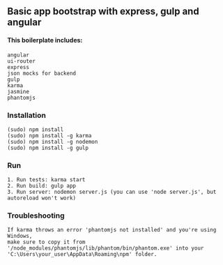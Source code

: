 ## Basic app bootstrap with express, gulp and angular

#### This boilerplate includes:
```
angular
ui-router
express
json mocks for backend
gulp
karma
jasmine
phantomjs
```

### Installation

```
(sudo) npm install
(sudo) npm install -g karma
(sudo) npm install -g nodemon
(sudo) npm install -g gulp
```

### Run

```
1. Run tests: karma start
2. Run build: gulp app
3. Run server: nodemon server.js (you can use 'node server.js', but autoreload won't work)
```

### Troubleshooting

```
If karma throws an error 'phantomjs not installed' and you're using Windows,
make sure to copy it from '/node_modules/phantomjs/lib/phantom/bin/phantom.exe' into your
'C:\Users\your_user\AppData\Roaming\npm' folder.
```

